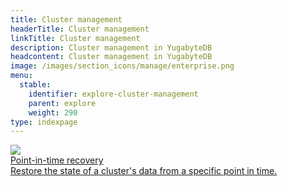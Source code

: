 ```yaml
---
title: Cluster management
headerTitle: Cluster management
linkTitle: Cluster management
description: Cluster management in YugabyteDB
headcontent: Cluster management in YugabyteDB
image: /images/section_icons/manage/enterprise.png
menu:
  stable:
    identifier: explore-cluster-management
    parent: explore
    weight: 290
type: indexpage
---
```



<div class="row">

  <div class="col-12 col-md-6 col-lg-12 col-xl-6">
    <a class="section-link icon-offset" href="point-in-time-recovery-ycql/">
      <div class="head">
        <img class="icon" src="/images/section_icons/manage/backup.png" aria-hidden="true"/>
        <div class="title">Point-in-time recovery</div>
      </div>
      <div class="body">
          Restore the state of a cluster's data from a specific point in time.
      </div>
    </a>
  </div>

</div>
